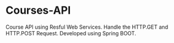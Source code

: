 # Courses-API
Course API using Resful Web Services. Handle the HTTP.GET and HTTP.POST Request. Developed using Spring BOOT.
